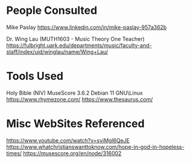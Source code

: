 # People Consulted
Mike Paslay
https://www.linkedin.com/in/mike-paslay-957a362b

Dr. Wing Lau (MUTH1603 - Music Theory One Teacher)
https://fulbright.uark.edu/departments/music/faculty-and-staff/index/uid/winglau/name/Wing+Lau/

# Tools Used
Holy Bible (NIV)
MuseScore 3.6.2
Debian 11 GNU\Linux
https://www.rhymezone.com/
https://www.thesaurus.com/

# Misc WebSites Referenced
https://www.youtube.com/watch?v=syiMgl6QeJE
https://www.whatchristianswanttoknow.com/hope-in-god-in-hopeless-times/
https://musescore.org/en/node/316002


